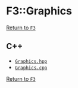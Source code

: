 # F3::Graphics

[Return to `F3`](/docs/F3.md)

## C++

- [`Graphics.hpp`](/c++/include/Graphics.hpp)
- [`Graphics.cpp`](/c++/source/Graphics.cpp)

[Return to `F3`](/docs/F3.md)